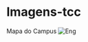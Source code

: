 # Imagens-tcc
Mapa do Campus
![Eng](https://user-images.githubusercontent.com/106028045/192533980-94ce4574-5c3a-4dbd-97ec-0a456b82784c.JPEG)
